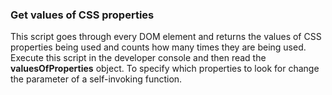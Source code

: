### Get values of CSS properties
This script goes through every DOM element and returns the values of CSS properties being used and counts how many times they are being used. Execute this script in the developer console and then read the **valuesOfProperties** object. To specify which properties to look for change the parameter of a self-invoking function.